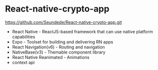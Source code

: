 # React-native-crypto-app

https://github.com/Seundede/React-native-crypto-app.git



* React Native - ReactJS-based framework that can use native platform capabilities
* Expo - Toolset for building and delivering RN apps
* React Navigation(v6) - Routing and navigation
* NativeBase(v3) - Themable component library
* React Native Reanimated - Animations
* context api
